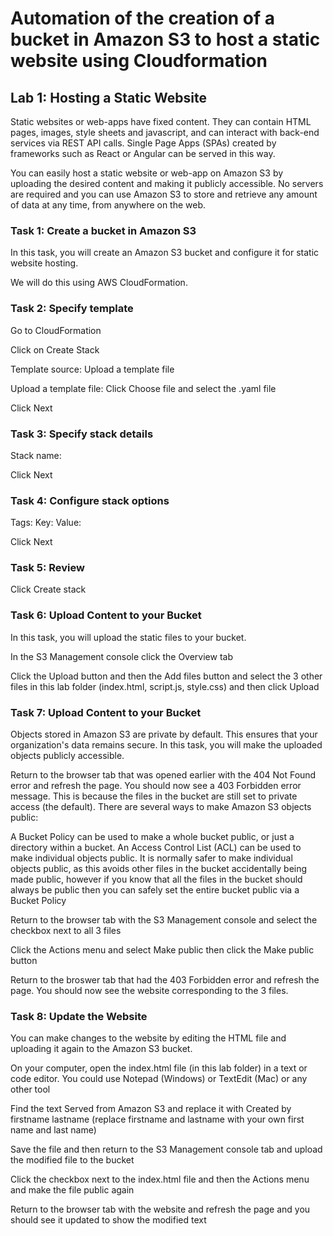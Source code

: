 <h1>Automation of the creation of a bucket in Amazon S3 to host a static website using Cloudformation</h1>

<h2>Lab 1: Hosting a Static Website</h2>
Static websites or web-apps have fixed content. They can contain HTML pages, images, style sheets and javascript, and can interact with back-end services via REST API calls. Single Page Apps (SPAs) created by frameworks such as React or Angular can be served in this way.

You can easily host a static website or web-app on Amazon S3 by uploading the desired content and making it publicly accessible. No servers are required and you can use Amazon S3 to store and retrieve any amount of data at any time, from anywhere on the web.

<h3>Task 1: Create a bucket in Amazon S3</h3>
In this task, you will create an Amazon S3 bucket and configure it for static website hosting.

We will do this using AWS CloudFormation.

<h3>Task 2: Specify template</h3>

Go to CloudFormation

Click on Create Stack

Template source: Upload a template file

Upload a template file: Click Choose file and select the .yaml file

Click Next

<h3>Task 3: Specify stack details</h3>

Stack name:

Click Next

<h3>Task 4: Configure stack options</h3>

Tags:
Key:
Value:

Click Next

<h3>Task 5: Review</h3>

Click Create stack

<h3>Task 6: Upload Content to your Bucket</h3>
In this task, you will upload the static files to your bucket.

In the S3 Management console click the Overview tab

Click the Upload button and then the Add files button and select the 3 other files in this lab folder (index.html, script.js, style.css) and then click Upload

<h3>Task 7: Upload Content to your Bucket</h3>
Objects stored in Amazon S3 are private by default. This ensures that your organization's data remains secure. In this task, you will make the uploaded objects publicly accessible.

Return to the browser tab that was opened earlier with the 404 Not Found error and refresh the page. You should now see a 403 Forbidden error message. This is because the files in the bucket are still set to private access (the default).
There are several ways to make Amazon S3 objects public:

A Bucket Policy can be used to make a whole bucket public, or just a directory within a bucket.
An Access Control List (ACL) can be used to make individual objects public.
It is normally safer to make individual objects public, as this avoids other files in the bucket accidentally being made public, however if you know that all the files in the bucket should always be public then you can safely set the entire bucket public via a Bucket Policy

Return to the browser tab with the S3 Management console and select the checkbox next to all 3 files

Click the Actions menu and select Make public then click the Make public button

Return to the broswer tab that had the 403 Forbidden error and refresh the page. You should now see the website corresponding to the 3 files.

<h3>Task 8: Update the Website</h3>
You can make changes to the website by editing the HTML file and uploading it again to the Amazon S3 bucket.

On your computer, open the index.html file (in this lab folder) in a text or code editor. You could use Notepad (Windows) or TextEdit (Mac) or any other tool

Find the text Served from Amazon S3 and replace it with Created by firstname lastname (replace firstname and lastname with your own first name and last name)

Save the file and then return to the S3 Management console tab and upload the modified file to the bucket

Click the checkbox next to the index.html file and then the Actions menu and make the file public again

Return to the browser tab with the website and refresh the page and you should see it updated to show the modified text
